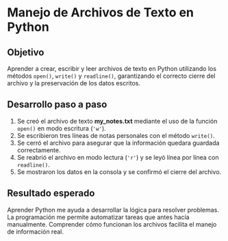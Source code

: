 # Manejo de Archivos de Texto en Python

## Objetivo  
Aprender a crear, escribir y leer archivos de texto en Python utilizando los métodos `open()`, `write()` y `readline()`, garantizando el correcto cierre del archivo y la preservación de los datos escritos.  

## Desarrollo paso a paso  
1. Se creó el archivo de texto **my_notes.txt** mediante el uso de la función `open()` en modo escritura (`'w'`).  
2. Se escribieron tres líneas de notas personales con el método `write()`.  
3. Se cerró el archivo para asegurar que la información quedara guardada correctamente.  
4. Se reabrió el archivo en modo lectura (`'r'`) y se leyó línea por línea con `readline()`.  
5. Se mostraron los datos en la consola y se confirmó el cierre del archivo.  

## Resultado esperado  
Aprender Python me ayuda a desarrollar la lógica para resolver problemas.
La programación me permite automatizar tareas que antes hacía manualmente.
Comprender cómo funcionan los archivos facilita el manejo de información real.
